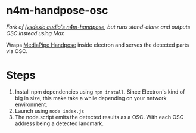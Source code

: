 # n4m-handpose-osc
*Fork of [lysdexic audio's ](https://github.com/lysdexic-audio/)[n4m-handpose](https://github.com/lysdexic-audio/n4m-handpose), but runs stand-alone and outputs OSC instead using Max*<br>

Wraps [MediaPipe Handpose](https://github.com/tensorflow/tfjs-models/tree/master/handpose) inside electron and serves the detected parts via OSC.


# Steps
1. Install npm dependencies using `npm install`. Since Electron's kind of big in size, this make take a while depending on your network environment.
2. Launch using `node index.js`
3. The node.script emits the detected results as a OSC. With each OSC address being a detected landmark.

